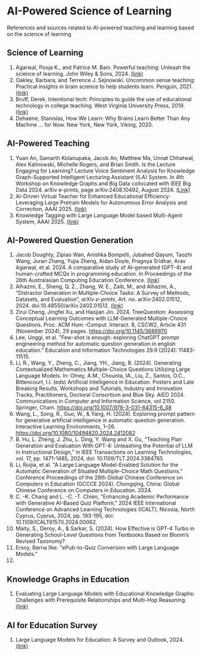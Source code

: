 # AI-Powered Science of Learning
References and sources related to AI-powered teaching and learning based on the science of learning

## Science of Learning
1. Agarwal, Pooja K., and Patrice M. Bain. Powerful teaching: Unleash the science of learning. John Wiley & Sons, 2024. [(link)](https://www.powerfulteaching.org/)
2. Oakley, Barbara, and Terrence J. Sejnowski. Uncommon sense teaching: Practical insights in brain science to help students learn. Penguin, 2021.[(link)](https://barbaraoakley.com/books/uncommon-sense-teaching/)
3. Bruff, Derek. Intentional tech: Principles to guide the use of educational technology in college teaching. West Virginia University Press, 2019. [(link)](https://derekbruff.org/2019/03/06/intentional-tech-coming-fall-2019/)
4. Dehaene, Stanislas, How We Learn: Why Brains Learn Better Than Any Machine ... for Now. New York, New York, Viking, 2020.


## AI-Powered Teaching
1. Yuan An, Samarth Kolanupaka, Jacob An, Matthew Ma, Unnat Chhatwal, Alex Kalinowski, Michelle Rogers, and Brian Smith. Is the Lecture Engaging for Learning? Lecture Voice Sentiment Analysis for Knowledge Graph-Supported Intelligent Lecturing Assistant (ILA) System. In 4th Workshop on Knowledge Graphs and Big Data collocated with IEEE Big Data 2024. arXiv e-prints, page arXiv:2408.10492, August 2024. [(Link)](https://arxiv.org/abs/2408.10492)
2. AI-Driven Virtual Teacher for Enhanced Educational Efficiency: Leveraging Large Pretrain Models for Autonomous Error Analysis and Correction, AAAI 2025. [(link)](https://arxiv.org/abs/2409.09403)
3. Knowledge Tagging with Large Language Model based Multi-Agent System, AAAI 2025. [(link)](https://arxiv.org/abs/2409.08406)

## AI-Powered Question Generation
1. Jacob Doughty, Zipiao Wan, Anishka Bompelli, Jubahed Qayum, Taozhi Wang, Juran Zhang, Yujia Zheng, Aidan Doyle, Pragnya Sridhar, Arav Agarwal, et al. 2024. A comparative study of AI-generated (GPT-4) and human-crafted MCQs in programming education. In Proceedings of the 26th Australasian Computing Education Conference. [(link)](https://dl.acm.org/doi/abs/10.1145/3636243.3636256)
2. Alhazmi, E., Sheng, Q. Z., Zhang, W. E., Zaib, M., and Alhazmi, A., “Distractor Generation in Multiple-Choice Tasks: A Survey of Methods, Datasets, and Evaluation”, <i>arXiv e-prints</i>, Art. no. arXiv:2402.01512, 2024. doi:10.48550/arXiv.2402.01512. [(link)](https://arxiv.org/abs/2402.01512)
3. Zirui Cheng, Jingfei Xu, and Haojian Jin. 2024. TreeQuestion: Assessing Conceptual Learning Outcomes with LLM-Generated Multiple-Choice Questions. Proc. ACM Hum.-Comput. Interact. 8, CSCW2, Article 431 (November 2024), 29 pages. https://doi.org/10.1145/3686970
4. Lee, Unggi, et al. "Few-shot is enough: exploring ChatGPT prompt engineering method for automatic question generation in english education." Education and Information Technologies 29.9 (2024): 11483-11515.
5. Li, R., Wang, Y., Zheng, C., Jiang, YH., Jiang, B. (2024). Generating Contextualized Mathematics Multiple-Choice Questions Utilizing Large Language Models. In: Olney, A.M., Chounta, IA., Liu, Z., Santos, O.C., Bittencourt, I.I. (eds) Artificial Intelligence in Education. Posters and Late Breaking Results, Workshops and Tutorials, Industry and Innovation Tracks, Practitioners, Doctoral Consortium and Blue Sky. AIED 2024. Communications in Computer and Information Science, vol 2150. Springer, Cham. https://doi.org/10.1007/978-3-031-64315-6_48
6. Wang, L., Song, R., Guo, W., & Yang, H. (2024). Exploring prompt pattern for generative artificial intelligence in automatic question generation. Interactive Learning Environments, 1–26. https://doi.org/10.1080/10494820.2024.2412082
7. B. Hu, L. Zheng, J. Zhu, L. Ding, Y. Wang and X. Gu, "Teaching Plan Generation and Evaluation With GPT-4: Unleashing the Potential of LLM in Instructional Design," in IEEE Transactions on Learning Technologies, vol. 17, pp. 1471-1485, 2024, doi: 10.1109/TLT.2024.3384765
8. Li, Ruijia, et al. "A Large Language Model-Enabled Solution for the Automatic Generation of Situated Multiple-Choice Math Questions." Conference Proceedings of the 28th Global Chinese Conference on Computers in Education (GCCCE 2024). Chongqing, China: Global Chinese Conference on Computers in Education. 2024.
9. C. -K. Chang and L. -C. -T. Chien, "Enhancing Academic Performance with Generative AI-Based Quiz Platform," 2024 IEEE International Conference on Advanced Learning Technologies (ICALT), Nicosia, North Cyprus, Cyprus, 2024, pp. 193-195, doi: 10.1109/ICALT61570.2024.00062.
10. Maity, S., Deroy, A., & Sarkar, S. (2024). How Effective is GPT-4 Turbo in Generating School-Level Questions from Textbooks Based on Bloom’s Revised Taxonomy?
11. Ersoy, Berna Ilke. "ePub-to-Quiz Conversion with Large Language Models."
12. 


## Knowledge Graphs in Education
1. Evaluating Large Language Models with Educational Knowledge Graphs: Challenges with Prerequisite Relationships and Multi-Hop Reasoning. [(link)](https://ai-for-edu.github.io/Evaluating-Large-Language-Models-with-Educational-Knowledge-Graphs-on-Prerequisite-Relationships/)

## AI for Education Survey
1. Large Language Models for Education: A Survey and Outlook, 2024. [(link)](https://arxiv.org/abs/2403.18105)
